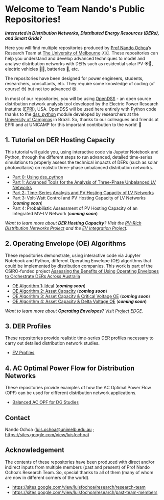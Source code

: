 # Welcome to Team Nando's Public Repositories!

***Interested in Distribution Networks, Distributed Energy Resources (DERs), and Smart Grids?***

Here you will find multiple repositories produced by [Prof Nando Ochoa](https://sites.google.com/view/luisfochoa)’s Research Team at [The University of Melbourne](https://electrical.eng.unimelb.edu.au/power-energy) 🇦🇺. These repositories can help you understand and develop advanced techniques to model and analyse distribution networks with DERs such as residential solar PV ☀️🏡, electric vehicles 🔌🚗, batteries 🔋, etc.

The repositories have been designed for power engineers, students, researchers, consultants, etc. They require some knowledge of coding (of course! 🤓) but not too advanced 😉.

In most of our repositories, you will be using [OpenDSS](https://www.epri.com/pages/sa/opendss) - an open source distribution network analysis tool developed by the Electric Power Research Instutite ([EPRI](https://www.epri.com/)), USA. OpenDSS will be used here entirely with Python code thanks to the [dss_python](https://github.com/dss-extensions/dss_python) module developed by researchers at the [University of Campinas](https://www.unicamp.br/unicamp/) in Brazil. So, thanks to our colleagues and friends at EPRI and at UNICAMP for this important contribution to the world! 🙏

## 1. Tutorial on DER Hosting Capacity
This tutorial will guide you, using interactive code via Jupyter Notebook and Python, through the different steps to run advanced, detailed time-series simulations to properly assess the technical impacts of DERs (such as solar photovoltaics) on realistic three-phase unbalanced distribution networks.
- [Part 0: Using dss_python](https://github.com/Team-Nando/Tutorial-DERHostingCapacity-0-dss_python)
- [Part 1: Advanced Tools for the Analysis of Three-Phase Unbalanced LV Networks](https://github.com/Team-Nando/Tutorial-DERHostingCapacity-1-AdvancedTools_LV)
- [Part 2: Time-Series Analysis and PV Hosting Capacity of LV Networks](https://github.com/Team-Nando/Tutorial-DERHostingCapacity-2-TimeSeries_LV)
- Part 3: Volt-Watt Control and PV Hosting Capacity of LV Networks (***coming soon***)
- Part 4: Probabilistic Assessment of PV Hosting Capacity of an Integrated MV-LV Network (***coming soon***)

*Want to learn more about ***DER Hosting Capacity***? Visit the [PV-Rich Distribution Networks Project](https://electrical.eng.unimelb.edu.au/power-energy/projects/project-edge) and the [EV Integration Project](https://electrical.eng.unimelb.edu.au/power-energy/projects/ev-integration).*

## 2. Operating Envelope (OE) Algorithms
These repositories demonstrate, using interactive code via Jupyter Notebook and Python, different Operating Envelope (OE) algorithms that could be implemented by distribution companies. This work is part of the CSIRO-funded project [Assessing the Benefits of Using Operating Envelopes to Orchestrate DERs Across Australia](https://electrical.eng.unimelb.edu.au/power-energy/projects/assessing-the-benefits-of-OEs-across-Australia)
- [OE Algorithm 1: Ideal](https://github.com/Team-Nando/OE1-Ideal) (***coming soon***)
- [OE Algorithm 2: Asset Capacity](https://github.com/Team-Nando/OE2-Asset_Capacity) (***coming soon***)
- [OE Algorithm 3: Asset Capacity & Critical Voltage OE](https://github.com/Team-Nando/OE3-Asset_Capacity_Critical_V) (***coming soon***)
- [OE Algorithm 4: Asset Capacity & Delta Voltage OE](https://github.com/Team-Nando/OE4-Asset_Capacity_Delta_V) (***coming soon***)

*Want to learn more about ***Operating Envelopes***? Visit [Project EDGE](https://electrical.eng.unimelb.edu.au/power-energy/projects/project-edge).*

## 3. DER Profiles
These repositories provide realistic time-series DER profiles necessary to carry out detailed distribution network studies.
- [EV Profiles](https://github.com/Team-Nando/EV-Demand-Profiles)

## 4. AC Optimal Power Flow for Distribution Networks
These repositories provide examples of how the AC Optimal Power Flow (OPF) can be used for different distribution network applications.
- [Balanced AC OPF for DG Studies](https://github.com/Team-Nando/Balanced-AC-OPF-for-DG-Studies)

## Contact
Nando Ochoa (luis.ochoa@unimelb.edu.au ; https://sites.google.com/view/luisfochoa)

## Acknowledgement
The contents of these repositories have been produced with direct and/or indirect inputs from multiple members (past and present) of Prof Nando Ochoa’s Research Team. So, special thanks to all of them (many of whom are now in different corners of the world).

* https://sites.google.com/view/luisfochoa/research/research-team
* https://sites.google.com/view/luisfochoa/research/past-team-members

<!--
🧙 Remember, you can do mighty things with the power of [Markdown](https://docs.github.com/github/writing-on-github/getting-started-with-writing-and-formatting-on-github/basic-writing-and-formatting-syntax)
-->

